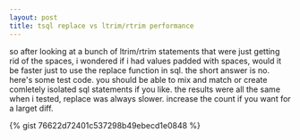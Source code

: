 ```yaml
---
layout: post
title: tsql replace vs ltrim/rtrim performance
---
```


so after looking at a bunch of ltrim/rtrim statements that were just getting rid of the spaces, i wondered if i had values padded with spaces, would it be faster just to use the replace function in sql. the short answer is no. here's some test code. you should be able to mix and match or create comletely isolated sql statements if you like. the results were all the same when i tested, replace was always slower. increase the count if you want for a larget diff. 

{% gist 76622d72401c537298b49ebecd1e0848 %}
